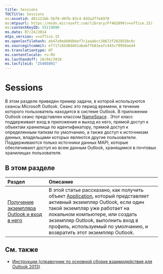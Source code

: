 ```yaml
---
title: Sessions
TOCTitle: Sessions
ms:assetid: d81121bb-5bf8-49fb-83c4-8d3a2ffeb978
ms:mtpsurl: https://msdn.microsoft.com/library/Ff462099(v=office.15)
ms:contentKeyID: 55119890
ms.date: 07/24/2014
mtps_version: v=office.15
ms.openlocfilehash: eb47a9edb0dbbef7c1aaabcc38672f2028558c6c
ms.sourcegitcommit: ef717c65d8dd41ababffb01eafc443c79950aed4
ms.translationtype: HT
ms.contentlocale: ru-RU
ms.lasthandoff: 10/04/2018
ms.locfileid: "25405891"
---
```

# <a name="sessions"></a>Sessions

В этом разделе приведен пример задачи, в которой используются сеансы Microsoft Outlook. Сеанс  это период времени, в течение которого пользователь находится в системе Outlook. В приложении Outlook сеанс представлен классом [NameSpace](https://msdn.microsoft.com/library/bb645857\(v=office.15\)) . Этот класс поддерживает вход в приложение и выход из него, прямой доступ к объектам хранилища по идентификатору, прямой доступ к определенным папкам по умолчанию, а также доступ к источникам данных, владельцами которых являются другие пользователи. Поддерживаются только источники данных MAPI, которые обеспечивают доступ ко всем данным Outlook, хранящимся в почтовых хранилищах пользователя.

## <a name="in-this-section"></a>В этом разделе

|Раздел|Описание|
|:----|:----------|
|[Получение экземпляра Outlook и вход в него](how-to-get-and-log-on-to-an-instance-of-outlook.md)  |В этой статье рассказано, как получить объект [Application](https://msdn.microsoft.com/library/bb646615\(v=office.15\)), который представляет активный экземпляр Outlook, если один такой экземпляр уже работает на локальном компьютере, или создать экземпляр Outlook, выполнить вход в профиль, используемый по умолчанию, и возвратить этот экземпляр Outlook.|

## <a name="see-also"></a>См. также

- [Инструкции (справочник по основной сборке взаимодействия для Outlook 2013)](how-do-i-outlook-2013-pia-reference.md)

